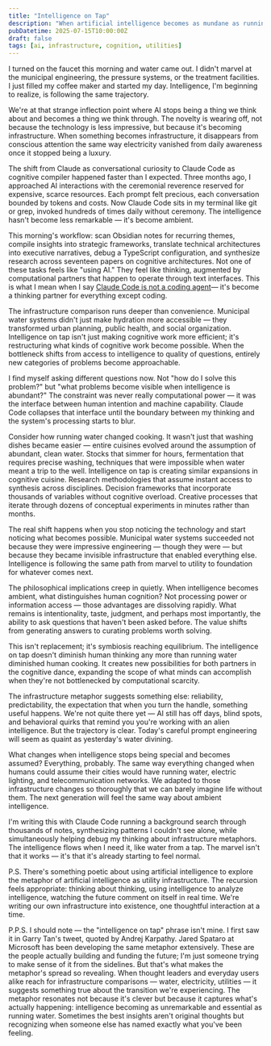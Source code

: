 ```yaml
---
title: "Intelligence on Tap"
description: "When artificial intelligence becomes as mundane as running water, how does thinking itself change?"
pubDatetime: 2025-07-15T10:00:00Z
draft: false
tags: [ai, infrastructure, cognition, utilities]
---
```


I turned on the faucet this morning and water came out. I didn't marvel at the municipal engineering, the pressure systems, or the treatment facilities. I just filled my coffee maker and started my day. Intelligence, I'm beginning to realize, is following the same trajectory.

We're at that strange inflection point where AI stops being a thing we think about and becomes a thing we think through. The novelty is wearing off, not because the technology is less impressive, but because it's becoming infrastructure. When something becomes infrastructure, it disappears from conscious attention the same way electricity vanished from daily awareness once it stopped being a luxury.

The shift from Claude as conversational curiosity to Claude Code as cognitive compiler happened faster than I expected. Three months ago, I approached AI interactions with the ceremonial reverence reserved for expensive, scarce resources. Each prompt felt precious, each conversation bounded by tokens and costs. Now Claude Code sits in my terminal like git or grep, invoked hundreds of times daily without ceremony. The intelligence hasn't become less remarkable — it's become ambient.

This morning's workflow: scan Obsidian notes for recurring themes, compile insights into strategic frameworks, translate technical architectures into executive narratives, debug a TypeScript configuration, and synthesize research across seventeen papers on cognitive architectures. Not one of these tasks feels like "using AI." They feel like thinking, augmented by computational partners that happen to operate through text interfaces. This is what I mean when I say [Claude Code is not a coding agent](/posts/claude-code-not-coding-agent/)— it's become a thinking partner for everything except coding.

The infrastructure comparison runs deeper than convenience. Municipal water systems didn't just make hydration more accessible — they transformed urban planning, public health, and social organization. Intelligence on tap isn't just making cognitive work more efficient; it's restructuring what kinds of cognitive work become possible. When the bottleneck shifts from access to intelligence to quality of questions, entirely new categories of problems become approachable.

I find myself asking different questions now. Not "how do I solve this problem?" but "what problems become visible when intelligence is abundant?" The constraint was never really computational power — it was the interface between human intention and machine capability. Claude Code collapses that interface until the boundary between my thinking and the system's processing starts to blur.

Consider how running water changed cooking. It wasn't just that washing dishes became easier — entire cuisines evolved around the assumption of abundant, clean water. Stocks that simmer for hours, fermentation that requires precise washing, techniques that were impossible when water meant a trip to the well. Intelligence on tap is creating similar expansions in cognitive cuisine. Research methodologies that assume instant access to synthesis across disciplines. Decision frameworks that incorporate thousands of variables without cognitive overload. Creative processes that iterate through dozens of conceptual experiments in minutes rather than months.

The real shift happens when you stop noticing the technology and start noticing what becomes possible. Municipal water systems succeeded not because they were impressive engineering — though they were — but because they became invisible infrastructure that enabled everything else. Intelligence is following the same path from marvel to utility to foundation for whatever comes next.

The philosophical implications creep in quietly. When intelligence becomes ambient, what distinguishes human cognition? Not processing power or information access — those advantages are dissolving rapidly. What remains is intentionality, taste, judgment, and perhaps most importantly, the ability to ask questions that haven't been asked before. The value shifts from generating answers to curating problems worth solving.

This isn't replacement; it's symbiosis reaching equilibrium. The intelligence on tap doesn't diminish human thinking any more than running water diminished human cooking. It creates new possibilities for both partners in the cognitive dance, expanding the scope of what minds can accomplish when they're not bottlenecked by computational scarcity.

The infrastructure metaphor suggests something else: reliability, predictability, the expectation that when you turn the handle, something useful happens. We're not quite there yet — AI still has off days, blind spots, and behavioral quirks that remind you you're working with an alien intelligence. But the trajectory is clear. Today's careful prompt engineering will seem as quaint as yesterday's water divining.

What changes when intelligence stops being special and becomes assumed? Everything, probably. The same way everything changed when humans could assume their cities would have running water, electric lighting, and telecommunication networks. We adapted to those infrastructure changes so thoroughly that we can barely imagine life without them. The next generation will feel the same way about ambient intelligence.

I'm writing this with Claude Code running a background search through thousands of notes, synthesizing patterns I couldn't see alone, while simultaneously helping debug my thinking about infrastructure metaphors. The intelligence flows when I need it, like water from a tap. The marvel isn't that it works — it's that it's already starting to feel normal.

P.S. There's something poetic about using artificial intelligence to explore the metaphor of artificial intelligence as utility infrastructure. The recursion feels appropriate: thinking about thinking, using intelligence to analyze intelligence, watching the future comment on itself in real time. We're writing our own infrastructure into existence, one thoughtful interaction at a time.

P.P.S. I should note — the "intelligence on tap" phrase isn't mine. I first saw it in Garry Tan's tweet, quoted by Andrej Karpathy. Jared Spataro at Microsoft has been developing the same metaphor extensively. These are the people actually building and funding the future; I'm just someone trying to make sense of it from the sidelines. But that's what makes the metaphor's spread so revealing. When thought leaders and everyday users alike reach for infrastructure comparisons — water, electricity, utilities — it suggests something true about the transition we're experiencing. The metaphor resonates not because it's clever but because it captures what's actually happening: intelligence becoming as unremarkable and essential as running water. Sometimes the best insights aren't original thoughts but recognizing when someone else has named exactly what you've been feeling.
